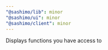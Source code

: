 ```yaml
---
"@sashimo/lib": minor
"@sashimo/ui": minor
"@sashimo/client": minor
---
```


Displays functions you have access to
